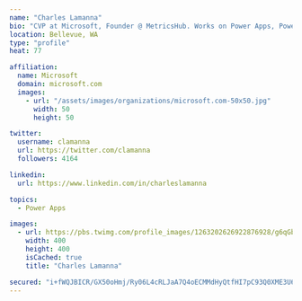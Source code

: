 ```yaml
---
name: "Charles Lamanna"
bio: "CVP at Microsoft, Founder @ MetricsHub. Works on Power Apps, Power Automate, Power Virtual Agent, Common Data Service and Dynamics 365."
location: Bellevue, WA
type: "profile"
heat: 77

affiliation:
  name: Microsoft
  domain: microsoft.com
  images:
    - url: "/assets/images/organizations/microsoft.com-50x50.jpg"
      width: 50
      height: 50

twitter:
  username: clamanna
  url: https://twitter.com/clamanna
  followers: 4164

linkedin:
  url: https://www.linkedin.com/in/charleslamanna

topics:
  - Power Apps

images:
  - url: https://pbs.twimg.com/profile_images/1263202626922876928/g6qGbHZ-_400x400.jpg
    width: 400
    height: 400
    isCached: true
    title: "Charles Lamanna"

secured: "i+fWQJBICR/GX50oHmj/Ry06L4cRLJaA7Q4oECMMdHyQtfHI7pC93Q0XME3U6t4gJRwKQle4XdxpvE372Syy6AD0Fn169Oa42uKs2e4xO6xRPWNNnH6e0sU2AxBCVskfC0Cquop4Nr58nffpaTOXf1UQ7eFxC66HLh3GzEW60y6Ig9TMq34Zm2GtTWhb/jxDt4539CW+SDliBne1O6m6Bl3uw1UgCB35qCim1uFYKzCff+8CGxCe6j/kdGhl/zwgmpoE0flZ3JgHI77ihcB5GCK8FLqwTVGDZMxop3L5aRrU20EsjaQXdFC3Cb4Z/L/d5/Vr90yiKemhvCo7z164L8ACS/QAbvUOqCPGh/fjOhjhawxsz7M/28aJn5TXLKQnWn04PHenAdla3O5cncGqqZqNq30ooFruz5ws/Of6s2c=;BGh5nVdLYNxiOh5HcDAWWQ=="
---
```


